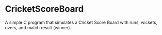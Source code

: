 # CricketScoreBoard
A simple C program that simulates a Cricket Score Board with runs, wickets, overs, and match result (winner).
